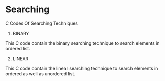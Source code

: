 # Searching
C Codes Of Searching Techniques

1. BINARY

This C code contain the binary searching technique to search elements in ordered list.

2. LINEAR

This C code contain the linear searching technique to search elements in ordered as well as unordered list.
